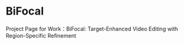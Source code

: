# BiFocal
Project Page for Work：BiFocal: Target-Enhanced Video Editing with Region-Specific Refinement
